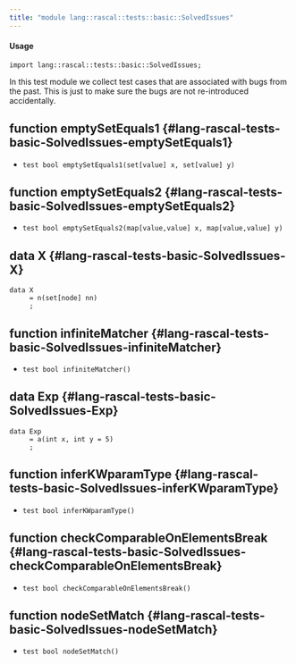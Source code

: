 ```yaml
---
title: "module lang::rascal::tests::basic::SolvedIssues"
---
```


#### Usage

`import lang::rascal::tests::basic::SolvedIssues;`


In this test module we collect test cases that are associated with bugs from the past.
This is just to make sure the bugs are not re-introduced accidentally.


## function emptySetEquals1 {#lang-rascal-tests-basic-SolvedIssues-emptySetEquals1}

* ``test bool emptySetEquals1(set[value] x, set[value] y)``

## function emptySetEquals2 {#lang-rascal-tests-basic-SolvedIssues-emptySetEquals2}

* ``test bool emptySetEquals2(map[value,value] x, map[value,value] y)``

## data X {#lang-rascal-tests-basic-SolvedIssues-X}

```rascal
data X  
     = n(set[node] nn)
     ;
```

## function infiniteMatcher {#lang-rascal-tests-basic-SolvedIssues-infiniteMatcher}

* ``test bool infiniteMatcher()``

## data Exp {#lang-rascal-tests-basic-SolvedIssues-Exp}

```rascal
data Exp  
     = a(int x, int y = 5)
     ;
```

## function inferKWparamType {#lang-rascal-tests-basic-SolvedIssues-inferKWparamType}

* ``test bool inferKWparamType()``

## function checkComparableOnElementsBreak {#lang-rascal-tests-basic-SolvedIssues-checkComparableOnElementsBreak}

* ``test bool checkComparableOnElementsBreak()``

## function nodeSetMatch {#lang-rascal-tests-basic-SolvedIssues-nodeSetMatch}

* ``test bool nodeSetMatch()``

